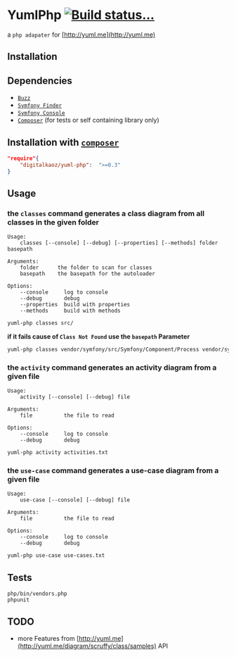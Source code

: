 YumlPhp [![Build status...](https://secure.travis-ci.org/digitalkaoz/yuml-php.png)](http://travis-ci.org/digitalkaoz/yuml-php)
=======

a `php adapater` for [http://yuml.me](http://yuml.me)

Installation
------------

## Dependencies

* [`Buzz`](https://github.com/kriswallsmith/Buzz)
* [`Symfony Finder`](https://github.com/symfony/Finder)
* [`Symfony Console`](https://github.com/symfony/Console)
* [`Composer`](https://github.com/composer/composer.git) (for tests or self containing library only)

## Installation with [`composer`](https://github.com/composer/composer.git)

``` json
"require"{
    "digitalkaoz/yuml-php":  ">=0.3"
}
```

Usage
-----

### the `classes` command generates a class diagram from all classes in the given folder

    Usage:
        classes [--console] [--debug] [--properties] [--methods] folder basepath

    Arguments:
        folder      the folder to scan for classes
        basepath    the basepath for the autoloader

    Options:
        --console     log to console
        --debug       debug
        --properties  build with properties
        --methods     build with methods


```sh
yuml-php classes src/
```

**if it fails cause of `Class Not Found` use the `basepath` Parameter**

```sh
yuml-php classes vendor/symfony/src/Symfony/Component/Process vendor/symfony/src/
```


### the `activity` command generates an activity diagram from a given file

    Usage:
        activity [--console] [--debug] file

    Arguments:
        file          the file to read

    Options:
        --console     log to console
        --debug       debug


```sh
yuml-php activity activities.txt
```

### the `use-case` command generates a use-case diagram from a given file

    Usage:
        use-case [--console] [--debug] file

    Arguments:
        file          the file to read

    Options:
        --console     log to console
        --debug       debug


```sh
yuml-php use-case use-cases.txt
```


Tests
-----

    php/bin/vendors.php
    phpunit

TODO
----

* more Features from [http://yuml.me](http://yuml.me/diagram/scruffy/class/samples) API